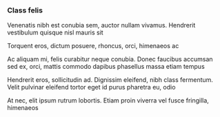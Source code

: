 ### Class felis

Venenatis nibh est conubia sem, auctor nullam vivamus. Hendrerit vestibulum quisque nisl mauris sit

Torquent eros, dictum posuere, rhoncus, orci, himenaeos ac

Ac aliquam mi, felis curabitur neque conubia. Donec faucibus accumsan sed ex, orci, mattis commodo dapibus phasellus massa etiam tempus

Hendrerit eros, sollicitudin ad. Dignissim eleifend, nibh class fermentum. Velit pulvinar eleifend tortor eget id purus pharetra eu, odio

At nec, elit ipsum rutrum lobortis. Etiam proin viverra vel fusce fringilla, himenaeos


